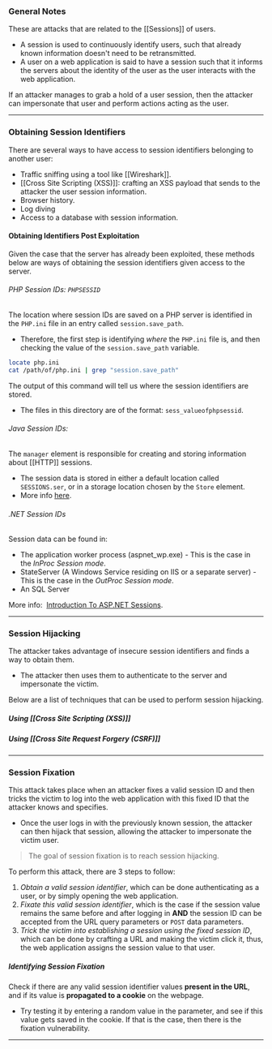 ### General Notes

These are attacks that are related to the [[Sessions]] of users.
- A session is used to continuously identify users, such that already known information doesn't need to be retransmitted.
- A user on a web application is said to have a session such that it informs the servers about the identity of the user as the user interacts with the web application.
 
If an attacker manages to grab a hold of a user session, then the attacker can impersonate that user and perform actions acting as the user.

---
### Obtaining Session Identifiers

There are several ways to have access to session identifiers belonging to another user:
- Traffic sniffing using a tool like [[Wireshark]].
- [[Cross Site Scripting (XSS)]]: crafting an XSS payload that sends to the attacker the user session information.
- Browser history.
- Log diving
- Access to a database with session information.

#### Obtaining Identifiers Post Exploitation 

Given the case that the server has already been exploited, these methods below are ways of obtaining the session identifiers given access to the server.

###### PHP Session IDs: `PHPSESSID`

The location where session IDs are saved on a PHP server is identified in the `PHP.ini` file in an entry called `session.save_path`.
- Therefore, the first step is identifying *where* the `PHP.ini` file is, and then checking the value of the `session.save_path` variable.
```bash
locate php.ini
cat /path/of/php.ini | grep "session.save_path"
```

The output of this command will tell us where the session identifiers are stored.
- The files in this directory are of the format: `sess_valueofphpsessid`.

###### Java Session IDs:

The `manager` element is responsible for creating and storing information about [[HTTP]] sessions.
- The session data is stored in either a default location called `SESSIONS.ser`, or in a storage location chosen by the `Store` element.
- More info [here](https://tomcat.apache.org/tomcat-6.0-doc/config/manager.html).

###### .NET Session IDs

Session data can be found in:
- The application worker process (aspnet_wp.exe) - This is the case in the _InProc Session mode_.
- StateServer (A Windows Service residing on IIS or a separate server) - This is the case in the _OutProc Session mode_.
- An SQL Server

More info:  [Introduction To ASP.NET Sessions](https://www.c-sharpcorner.com/UploadFile/225740/introduction-of-session-in-Asp-Net/).

---
### Session Hijacking

The attacker takes advantage of insecure session identifiers and finds a way to obtain them.
- The attacker then uses them to authenticate to the server and impersonate the victim.

Below are a list of techniques that can be used to perform session hijacking.
##### Using [[Cross Site Scripting (XSS)]]

##### Using [[Cross Site Request Forgery (CSRF)]]

---
### Session Fixation

This attack takes place when an attacker fixes a valid session ID and then tricks the victim to log into the web application with this fixed ID that the attacker knows and specifies.
- Once the user logs in with the previously known session, the attacker can then hijack that session, allowing the attacker to impersonate the victim user.

> The goal of session fixation is to reach session hijacking.

To perform this attack, there are 3 steps to follow:
1. *Obtain a valid session identifier*, which can be done authenticating as a user, or by simply opening the web application.
2. *Fixate this valid session identifier*, which is the case if the session value remains the same before and after logging in **AND** the session ID can be accepted from the URL query parameters or `POST` data parameters.
3. *Trick the victim into establishing a session using the fixed session ID*, which can be done by crafting a URL and making the victim click it, thus, the web application assigns the session value to that user.

##### Identifying Session Fixation

Check if there are any valid session identifier values **present in the URL**, and if its value is **propagated to a cookie** on the webpage.
- Try testing it by entering a random value in the parameter, and see if this value gets saved in the cookie. If that is the case, then there is the fixation vulnerability.

---



